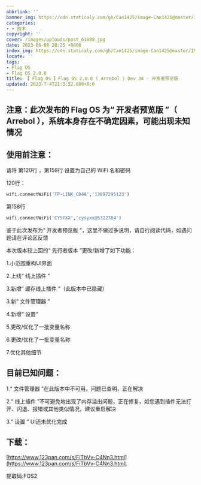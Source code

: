 ```yaml
---
abbrlink: ''
banner_img: https://cdn.staticaly.com/gh/Can1425/image-Can1425@master/IMG_20230528_162150.36c7erco5ae0.jpg
categories:
- - 技术
copyright: ''
cover: /images/uploads/post_61889.jpg
date: 2023-06-06 20:25 +0800
index_img: https://cdn.staticaly.com/gh/Can1425/image-Can1425@master/IMG_20230528_162150.36c7erco5ae0.jpg
locate: ''
tags:
- Flag OS
- Flag OS 2.0.0
title: 【 Flag OS 】Flag OS 2.0.0 ( Arrebol ) Dev 34 - 开发者预览版
updated: 2023-7-4T21:3:52.880+8:0
---
```

## 注意：此次发布的 Flag OS 为“ 开发者预览版 ”（ Arrebol ），系统本身存在不确定因素，可能出现未知情况

## 使用前注意：

请将 第120行 ，第158行 设置为自己的 WiFi 名和密码

120行：

```python
wifi.connectWiFi('TP-LINK_CD4A','13697295123')
```

第158行

```python
wifi.connectWiFi('CYSYXX','cysyxx@5322784')
```

鉴于此次发布为“ 开发者预览版 ”，这里不做过多说明，请自行阅读代码，如遇问题请在评论区反馈

本次版本较上回的“ 先行者版本 ”更改/新增了如下功能：

1.小范围重构UI界面

2.上线“ 线上插件 ”

3.新增“ 缓存线上插件 ”（此版本中已隐藏）

3.新“ 文件管理器 ”

4.新增“ 设置“

5.更改/优化了一批变量名称

6.更改/优化了一批变量名称

7.优化其他细节

## 目前已知问题：

1.“ 文件管理器 ”在此版本中不可用，问题已查明，正在解决

2.“ 线上插件 ”不可避免地出现了内存溢出问题，正在修复，如您遇到插件无法打开、闪退、报错或其他类似情况，建议重启解决

3.“ 设置 ” UI还未优化完成

## 下载：

[https://www.123pan.com/s/FiTbVv-C4Nn3.html](https://www.123pan.com/s/FiTbVv-C4Nn3.html)

提取码:FOS2
